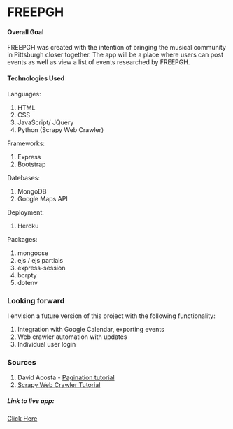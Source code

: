 # FREEPGH

#### Overall Goal
FREEPGH was created with the intention of bringing the musical community in Pittsburgh closer together. The app will be a place where users can post events as well as view a list of events researched by FREEPGH.

#### Technologies Used
Languages:
1. HTML
2. CSS
3. JavaScript/ JQuery
4. Python (Scrapy Web Crawler)

Frameworks:
1. Express
2. Bootstrap

Datebases:
1. MongoDB
2. Google Maps API

Deployment:
1. Heroku

Packages:
1. mongoose
2. ejs / ejs partials
3. express-session
4. bcrpty
5. dotenv



### Looking forward

I envision a future version of this project with the following functionality:
1. Integration with Google Calendar, exporting events
2. Web crawler automation with updates
3. Individual user login

### Sources
1. David Acosta - [Pagination tutorial](https://www.youtube.com/watch?v=Xznn-ggD0GU)  
2. [Scrapy Web Crawler Tutorial](https://doc.scrapy.org/en/latest/intro/tutorial.html)

##### Link to live app:

[Click Here](https://freepgh.herokuapp.com/)
